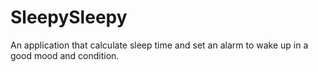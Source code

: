 # SleepySleepy
An application that calculate sleep time and set an alarm to wake up in a good mood and condition.
